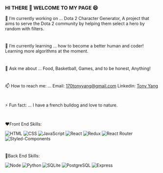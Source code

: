 ### HI THERE 👋 WELCOME TO MY PAGE 😄


🔭 I’m currently working on ... Dota 2 Character Generator, A project that aims to serve the Dota 2 community by helping them select a hero by random with filters.
#
🌱 I’m currently learning ... how to become a better human and coder! Learning more algorithms at the moment.
#
💬 Ask me about ... Food, Basketball, Games, and to be honest, Anything! 
#
📫 How to reach me: ... Email: 170tonyyang@gmail.com  Linkedin: <a href="https://www.linkedin.com/in/tony-yang-b3318985/"> Tony Yang </a>
#
⚡ Fun fact: ... I have a french bulldog and love to nature.
#
:hearts:Front End Skills:

![HTML](https://img.shields.io/badge/HTML-2E3440?style=for-the-badge&logo=html5)
![CSS](https://img.shields.io/badge/CSS-2E3440?style=for-the-badge&logo=css3)
![JavaScript](https://img.shields.io/badge/JavaScript-2E3440?style=for-the-badge&logo=javascript)
![React](https://img.shields.io/badge/React-2E3440?style=for-the-badge&logo=react)
![Redux](https://img.shields.io/badge/Redux-2E3440?style=for-the-badge&logo=redux)
![React Router](https://img.shields.io/badge/React%20Router-2E3440?style=for-the-badge&logo=react%20router)
![Styled-Components](https://img.shields.io/badge/Styled%20Components-2E3440?style=for-the-badge&logo=styled-components)

#
:gem:Back End Skills:

![Node](https://img.shields.io/badge/Node-2E3440?style=for-the-badge&logo=node.js)
![Python](https://img.shields.io/badge/Python-2E3440?style=for-the-badge&logo=python)
![SQLite](https://img.shields.io/badge/SQLite-2E3440?style=for-the-badge&logo=sqlite)
![PostgreSQL](https://img.shields.io/badge/PostgreSQL-2E3440?style=for-the-badge&logo=postgresql)
![Express](https://img.shields.io/badge/Express-2E3440?style=for-the-badge&logo=express)
